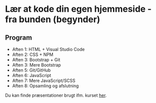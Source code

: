 # Lær at kode din egen hjemmeside - fra bunden (begynder)

## Program

- Aften 1: HTML + Visual Studio Code
- Aften 2: CSS + NPM
- Aften 3: Bootstrap + Git
- Aften 3: Mere Bootstrap
- Aften 5: Git/GitHub
- Aften 6: JavaScript
- Aften 7: Mere JavaScript/SCSS
- Aften 8: Opsamling og afslutning

Du kan finde præsentationer brugt ifm. kurset [her](https://boblbobl.com/fof-webdev-101/).
